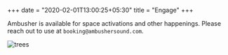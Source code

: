 +++
date = "2020-02-01T13:00:25+05:30"
title = "Engage"
+++

Ambusher is available for space activations and other happenings. Please reach out to use at `booking@ambushersound.com`.

![trees][1]



[1]: /img/florida-trees.jpg


